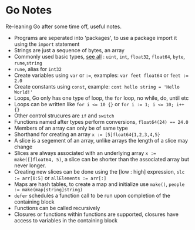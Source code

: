 # Go Notes

Re-leaning Go after some time off, useful notes.

* Programs are seperated into 'packages', to use a package import it using the `import` statement
* Strings are just a sequence of bytes, an array
* Commonly used basic types, [see all](http://www.golangbootcamp.com/book/types) : `uint`, `int`, `float32`, `float64`, `byte`, `rune`,`string`
* `rune`, alias for `int32`
* Create variables using `var` or `:=`, examples: `var feet float64` or `feet := 2.0`
* Create constants using `const`, example: `cont hello string = 'Hello World!'`
* Loops, Go only has one type of loop, the `for` loop,  no while, do, until etc
* Loops can be written like `for i <= 10 {}` or `for i := 1; i <= 10; i++ {}`
* Other control strucures are `if` and `switch`
* Functions named after types perform conversions, `float64(24) == 24.0`
* Members of an array can only be of same type
* Shorthand for creating an array `x := [5]float64{1,2,3,4,5}`
* A slice is a segement of an array, unlike arrays the length of a slice may change
* Slices are always associated with an underlying array `x := make([]float64, 5)`, a slice can be shorter than the associated array but never longer.
* Creating new slices can be done using the [low : high] expression, `slc := arr[0:5]` or `allElements := arr[:]`
* Maps are hash tables, to create a map and initialize use `make()`, `people := make(map[string]string)`
* `defer` schedules a function call to be run upon completion of the containing block
* Functions can be called recursively
* Closures or functions within functions are supported, closures have access to variables in the containing block
